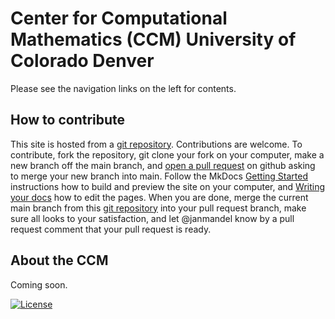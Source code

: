 # Center for Computational Mathematics (CCM) University of Colorado Denver

Please see the navigation links on the left for contents.

## How to contribute
This site is hosted from a [git repository](https://github.com/ccmucdenver/ccm-docs). Contributions are welcome. To contribute, 
fork the repository, git clone your fork on your computer, make a new branch off the main branch, 
and [open a pull request](https://docs.github.com/en/pull-requests/collaborating-with-pull-requests/proposing-changes-to-your-work-with-pull-requests/about-pull-requests) on github asking to merge your new branch into main. 
Follow the 
MkDocs [Getting Started](https://www.mkdocs.org/getting-started) instructions
how to build and preview the site on your computer, and [Writing your docs](https://www.mkdocs.org/user-guide/writing-your-docs) how to edit the pages.
When you are done, merge the current main branch from this [git repository](https://github.com/ccmucdenver/ccm-docs) into your pull request branch, make sure all looks to your satisfaction, and let @janmandel know by a pull request comment that your pull request is ready. 

## About the CCM

Coming soon.


[![License](https://img.shields.io/badge/License-Apache%202.0-blue.svg)](https://opensource.org/licenses/Apache-2.0)
